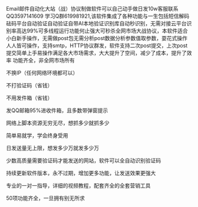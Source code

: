 Email邮件自动化大站（战）协议制做软件可以自己动手做日发10w客服联系QQ3597141609 学习Q群619981921,该软件集成了各种功能与一生包括短信解码砝码平台自动验证自动验证自带AI本地验证识别库自动秒识别，无需对接云平台识别率高达99%可多线程运行功能何止强大可秒杀全网市场大战协议，本软件适合小白新手操作，无需做post包无需分析post数据分析参数值取参数，耍花式操作人人皆可操作，支持smtp，HTTP协议群发，软件支持二次post提交，上次post提交简单上手易操作满足各大市场需求，大大提升了空间，减少了成本，提升了效率 功能齐全，非全网市场所有

不换IP（任何网络环境都可以）

不打验证码（省钱）

不用发件箱（省钱）

发QQ邮箱95%进收件箱，且多数带弹窗提示

网络上脚本资源无穷无尽，想抓多少就抓多少

简单易就学，学会终身受用

日发送量无上限，想发多少万就发多少万

少数高质量需要验证码才能发送的网站，软件可以全自动识别验证码

持续更新软件版本，永不过期，增加更多功能，让发送效果更强大

专业的一对一指导，详细的视频教程，配套齐全的全套营销工具

50项功能齐全，一旦拥有别无所求



